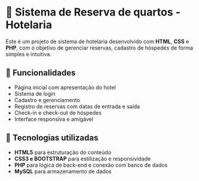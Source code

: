# 🏨 Sistema de Reserva de quartos - Hotelaria

Este é um projeto de sistema de hotelaria desenvolvido com **HTML**, **CSS** e **PHP**, com o objetivo de gerenciar reservas, cadastro de hóspedes de forma simples e intuitiva.

## 🚀 Funcionalidades

- Página inicial com apresentação do hotel
- Sistema de login 
- Cadastro e gerenciamento
- Registro de reservas com datas de entrada e saída
- Check-in e check-out de hóspedes
- Interface responsiva e amigável

## 🧰 Tecnologias utilizadas

- **HTML5** para estruturação do conteúdo
- **CSS3 e BOOTSTRAP** para estilização e responsividade
- **PHP** para lógica de back-end e conexão com banco de dados
- **MySQL** para armazenamento de dados
